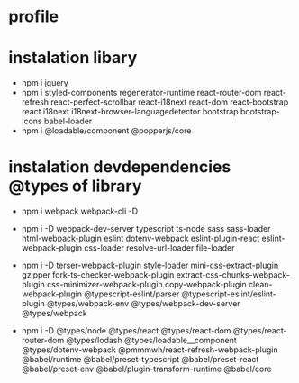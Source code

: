 # profile

# instalation libary
- npm i jquery 
- npm i styled-components regenerator-runtime react-router-dom  react-refresh react-perfect-scrollbar react-i18next react-dom react-bootstrap react i18next i18next-browser-languagedetector bootstrap bootstrap-icons babel-loader
- npm i @loadable/component @popperjs/core

# instalation devdependencies @types of library
- npm i webpack webpack-cli -D
- npm i -D webpack-dev-server typescript ts-node sass sass-loader html-webpack-plugin eslint dotenv-webpack eslint-plugin-react eslint-webpack-plugin  css-loader resolve-url-loader file-loader
- npm i -D terser-webpack-plugin style-loader mini-css-extract-plugin gzipper fork-ts-checker-webpack-plugin extract-css-chunks-webpack-plugin css-minimizer-webpack-plugin copy-webpack-plugin  clean-webpack-plugin @typescript-eslint/parser @typescript-eslint/eslint-plugin @types/webpack-env @types/webpack-dev-server @types/webpack  

-  npm i -D @types/node @types/react @types/react-dom @types/react-router-dom @types/lodash @types/loadable__component  @types/dotenv-webpack @pmmmwh/react-refresh-webpack-plugin  @babel/runtime @babel/preset-typescript @babel/preset-react  @babel/preset-env @babel/plugin-transform-runtime @babel/core  

